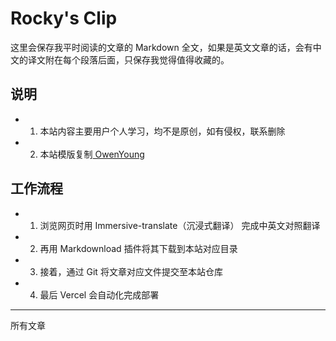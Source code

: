 # Rocky's Clip

这里会保存我平时阅读的文章的 Markdown 全文，如果是英文文章的话，会有中文的译文附在每个段落后面，只保存我觉得值得收藏的。

## 说明

- 1. 本站内容主要用户个人学习，均不是原创，如有侵权，联系删除
- 2. 本站模版复制<a href="https://www.owenyoung.com/about/" target="_blank"> OwenYoung </a>

## 工作流程

- 1. 浏览网页时用 Immersive-translate（沉浸式翻译） 完成中英文对照翻译
- 2. 再用 Markdownload 插件将其下载到本站对应目录
- 3. 接着，通过 Git 将文章对应文件提交至本站仓库
- 4. 最后 Vercel 会自动化完成部署

---

所有文章

<!-- Table of Content-->